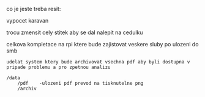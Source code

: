 co je jeste treba resit:

vypocet karavan

trocu zmensit cely stitek aby se dal nalepit na cedulku


celkova kompletace na rpi ktere bude zajistovat veskere sluby po ulozeni do smb

    udelat system ktery bude archivovat vsechna pdf aby byli dostupna v pripade problemu a pro zpetnou analizu
    
    /data
        /pdf    -ulozeni pdf prevod na tisknutelne png
        /archiv